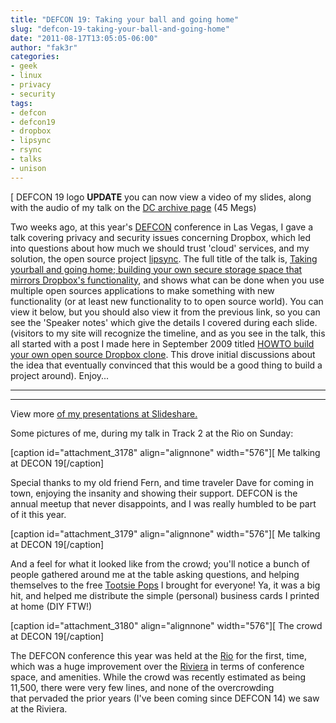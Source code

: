 ```yaml
---
title: "DEFCON 19: Taking your ball and going home"
slug: "defcon-19-taking-your-ball-and-going-home"
date: "2011-08-17T13:05:05-06:00"
author: "fak3r"
categories:
- geek
- linux
- privacy
- security
tags:
- defcon
- defcon19
- dropbox
- lipsync
- rsync
- talks
- unison
---
```


[
    DEFCON 19 logo
**UPDATE** you can now view a video of my slides, along with the audio of my talk on the [DC archive page](https://www.defcon.org/html/links/dc-archives/dc-19-archive.html#Cryer) (45 Megs)

Two weeks ago, at this year's [DEFCON](https://www.defcon.org/) conference in Las Vegas, I gave a talk covering privacy and security issues concerning Dropbox, which led into questions about how much we should trust 'cloud' services, and my solution, the open source project [lipsync](http://lipsync.info/). The full title of the talk is, [Taking yourball and going home; building your own secure storage space that mirrors Dropbox's functionality](http://www.slideshare.net/phil.cryer/taking-your-ball-and-going-home), and shows what can be done when you use multiple open sources applications to make something with new functionality (or at least new functionality to to open source world). You can view it below, but you should also view it from the previous link, so you can see the 'Speaker notes' which give the details I covered during each slide. (visitors to my site will recognize the timeline, and as you see in the talk, this all started with a post I made here in September 2009 titled [HOWTO build your own open source Dropbox clone](http://fak3r.com/geek/howto-build-your-own-open-source-dropbox-clone/). This drove initial discussions about the idea that eventually convinced that this would be a good thing to build a project around). Enjoy...


**** 
****


View more [of my presentations at Slideshare.](http://www.slideshare.net/phil.cryer)





Some pictures of me, during my talk in Track 2 at the Rio on Sunday:

[caption id="attachment_3178" align="alignnone" width="576"][ Me talking at DECON 19[/caption]

Special thanks to my old friend Fern, and time traveler Dave for coming in town, enjoying the insanity and showing their support. DEFCON is the annual meetup that never disappoints, and I was really humbled to be part of it this year.

[caption id="attachment_3179" align="alignnone" width="576"][ Me talking at DECON 19[/caption]

And a feel for what it looked like from the crowd; you'll notice a bunch of people gathered around me at the table asking questions, and helping themselves to the free [Tootsie Pops](http://www.tootsie.com/products.php?pid=168) I brought for everyone! Ya, it was a big hit, and helped me distribute the simple (personal) business cards I printed at home (DIY FTW!)

[caption id="attachment_3180" align="alignnone" width="576"][ The crowd at DECON 19[/caption]

The DEFCON conference this year was held at the [Rio](http://www.riolasvegas.com/) for the first, time, which was a huge improvement over the [Riviera](https://www.rivierahotel.com/) in terms of conference space, and amenities. While the crowd was recently estimated as being 11,500, there were very few lines, and none of the overcrowding that pervaded the prior years (I've been coming since DEFCON 14) we saw at the Riviera.
